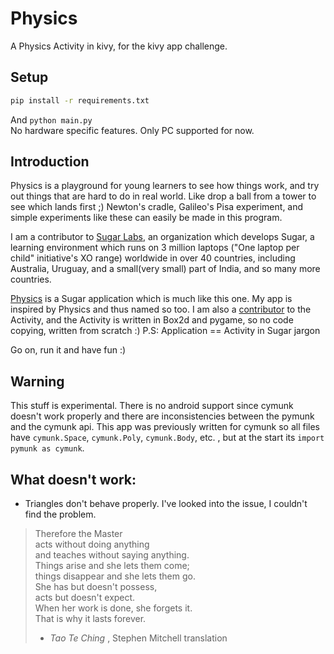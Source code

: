 Physics
=======

A Physics Activity in kivy, for the kivy app challenge.


Setup
-----

```bash
pip install -r requirements.txt
```

And `python main.py`  
No hardware specific features. Only PC supported for now.


Introduction
------------

Physics is a playground for young learners to see how things work, and try out things that are hard to do in real world. Like drop a ball from a tower to see which lands first ;)
Newton's cradle, Galileo's Pisa experiment, and simple experiments like these can easily be made in this program.

I am a contributor to [Sugar Labs](http://sugarlabs.org/), an organization which develops Sugar, a learning environment which runs on 3 million laptops ("One laptop per child" initiative's XO range) worldwide in over 40 countries, including Australia, Uruguay, and a small(very small) part of India, and so many more countries.

[Physics](https://github.com/walterbender/physics) is a Sugar application which is much like this one. My app is inspired by Physics and thus named so too. I am also a [contributor](https://github.com/walterbender/physics/blob/master/NEWS) to the Activity, and the Activity is written in Box2d and pygame, so no code copying, written from scratch :)
P.S: Application == Activity in Sugar jargon

Go on, run it and have fun :)


Warning
-------

This stuff is experimental. There is no android support since cymunk doesn't work properly and there are inconsistencies between the pymunk and the cymunk api. This app was previously written for cymunk so all files have `cymunk.Space`, `cymunk.Poly`, `cymunk.Body`, etc. , but at the start its `import pymunk as cymunk`. 


What doesn't work:
------------------

* Triangles don't behave properly. I've looked into the issue, I couldn't find the problem. 


> Therefore the Master  
> acts without doing anything  
> and teaches without saying anything.  
> Things arise and she lets them come;  
> things disappear and she lets them go.  
> She has but doesn't possess,  
> acts but doesn't expect.  
> When her work is done, she forgets it.  
> That is why it lasts forever.  
> - _Tao Te Ching_ , Stephen Mitchell translation
